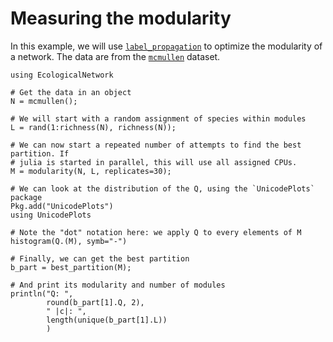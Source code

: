 # Measuring the modularity

In this example, we will use [`label_propagation`](@ref) to optimize the
modularity of a network. The data are from the [`mcmullen`](@ref) dataset.

~~~@repl
using EcologicalNetwork

# Get the data in an object
N = mcmullen();

# We will start with a random assignment of species within modules
L = rand(1:richness(N), richness(N));

# We can now start a repeated number of attempts to find the best partition. If
# julia is started in parallel, this will use all assigned CPUs.
M = modularity(N, L, replicates=30);

# We can look at the distribution of the Q, using the `UnicodePlots` package
Pkg.add("UnicodePlots")
using UnicodePlots

# Note the "dot" notation here: we apply Q to every elements of M
histogram(Q.(M), symb="-")

# Finally, we can get the best partition
b_part = best_partition(M);

# And print its modularity and number of modules
println("Q: ",
        round(b_part[1].Q, 2),
        " |c|: ",
        length(unique(b_part[1].L))
        )
~~~

